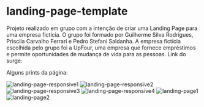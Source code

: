 # landing-page-template
Projeto realizado em grupo com a intenção de criar uma Landing Page para uma empresa fictícia. O grupo foi formado por Guilherme Silva Rodrigues, Priscila Carvalho Ferrari e Pedro Stefani Saldanha.
A empresa fictícia escolhida pelo grupo foi a UpFour, uma empresa que fornece empréstimos e permite oportunidades de mudança de vida para as pessoas.
Link do surge:

Alguns prints da página:


![landing-page-responsive1](https://user-images.githubusercontent.com/20777850/115064296-261a4800-9ec3-11eb-8280-1af98fc609c1.jpg)
![landing-page-responsive2](https://user-images.githubusercontent.com/20777850/115064302-26b2de80-9ec3-11eb-83ac-207a117fb0d4.jpg)
![landing-page-responsive3](https://user-images.githubusercontent.com/20777850/115064303-274b7500-9ec3-11eb-8a4d-771ae641a4be.jpg)
![landing-page-responsive4](https://user-images.githubusercontent.com/20777850/115064304-274b7500-9ec3-11eb-871e-68f55530fe3f.jpg)
![landing-page1](https://user-images.githubusercontent.com/20777850/115069945-b0b27580-9eca-11eb-8223-62fd5776d775.jpg)
![landing-page2](https://user-images.githubusercontent.com/20777850/115069948-b1e3a280-9eca-11eb-93f4-a4d7641cb8d8.jpg)


